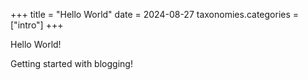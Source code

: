 +++
title = "Hello World"
date = 2024-08-27
taxonomies.categories = ["intro"]
+++

Hello World!

Getting started with blogging!